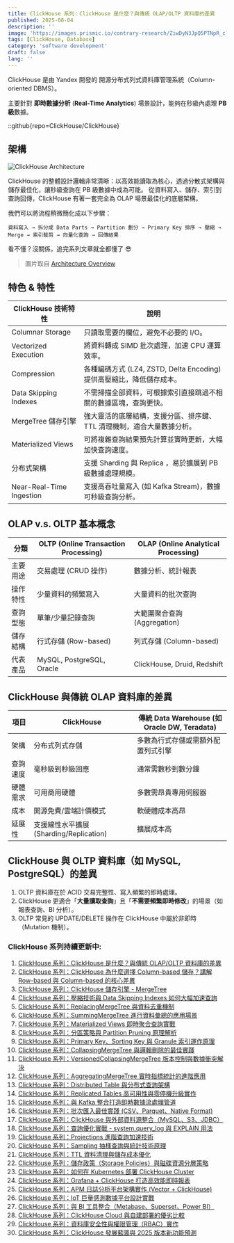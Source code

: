 ```yaml
---
title: ClickHouse 系列：ClickHouse 是什麼？與傳統 OLAP/OLTP 資料庫的差異
published: 2025-08-04
description: ''
image: 'https://images.prismic.io/contrary-research/ZiwDyN3JpQ5PTNpR_clickhousecover.png?auto=format,compress'
tags: [ClickHouse, Database]
category: 'software development'
draft: false 
lang: ''
---
```


ClickHouse 是由 Yandex 開發的 開源分布式列式資料庫管理系統（Column-oriented DBMS）。

主要針對 **即時數據分析** (**Real-Time Analytics**) 場景設計，能夠在秒級內處理 **PB 級**數據。

::github{repo=ClickHouse/ClickHouse}

## 架構

![ClickHouse Architecture](https://clickhouse.com/docs/assets/ideal-img/_vldb2024_2_Figure_0.ab9606a.1024.png)

ClickHouse 的整體設計邏輯非常清晰：以高效能讀取為核心，透過分散式架構與儲存最佳化，讓秒級查詢在 PB 級數據中成為可能。
從資料寫入、儲存、索引到查詢回傳，ClickHouse 有著一套完全為 OLAP 場景最佳化的底層架構。

我們可以將流程稍微簡化成以下步驟：

```
資料寫入 → 拆分成 Data Parts → Partition 劃分 → Primary Key 排序 → 壓縮 → Merge → 索引裁剪 → 向量化查詢 → 回傳結果
```

看不懂？沒關係，追完系列文章就全都懂了 😎

> 圖片取自 [Architecture Overview](https://clickhouse.com/docs/academic_overview)

## 特色 & 特性

| ClickHouse 技術特性| 說明 |
| ---------------- | ---------------- |
| Columnar Storage | 只讀取需要的欄位，避免不必要的 I/O。 |
| Vectorized Execution | 將資料轉成 SIMD 批次處理，加速 CPU 運算效率。|
| Compression| 各種編碼方式 (LZ4, ZSTD, Delta Encoding) 提供高壓縮比，降低儲存成本。 |
| Data Skipping Indexes | 不需掃描全部資料，可根據索引直接跳過不相關的數據區塊，查詢更快。|
| MergeTree 儲存引擎 | 強大靈活的底層結構，支援分區、排序鍵、TTL 清理機制，適合大量數據分析。|
| Materialized Views | 可將複雜查詢結果預先計算並實時更新，大幅加快查詢速度。|
| 分布式架構     | 支援 Sharding 與 Replica ，易於擴展到 PB 級數據處理規模。|
| Near-Real-Time Ingestion | 支援高吞吐量寫入 (如 Kafka Stream)，數據可秒級查詢分析。|


## OLAP v.s. OLTP 基本概念

| 分類   | OLTP (Online Transaction Processing) | OLAP (Online Analytical Processing) |
| ---- | ------------------------------------ | ----------------------------------- |
| 主要用途 | 交易處理 (CRUD 操作) | 數據分析、統計報表 |
| 操作特性 | 少量資料的頻繁寫入 | 大量資料的批次查詢 |
| 查詢型態 | 單筆/少量記錄查詢 | 大範圍聚合查詢 (Aggregation) |
| 儲存結構 | 行式存儲 (Row-based) | 列式存儲 (Column-based) |
| 代表產品 | MySQL, PostgreSQL, Oracle | ClickHouse, Druid, Redshift |

## ClickHouse 與傳統 OLAP 資料庫的差異

| 項目   | ClickHouse                      | 傳統 Data Warehouse (如 Oracle DW, Teradata) |
| ---- | ------------------------------- | ----------------------------------------- |
| 架構   | 分布式列式存儲| 多數為行式存儲或需額外配置列式引擎 |
| 查詢速度 | 毫秒級到秒級回應| 通常需數秒到數分鐘 |
| 硬體需求 | 可用商用硬體 | 多數需昂貴專用伺服器 |
| 成本   | 開源免費/雲端計價模式 | 軟硬體成本高昂 |
| 延展性  | 支援線性水平擴展 (Sharding/Replication) | 擴展成本高 |


## ClickHouse 與 OLTP 資料庫（如 MySQL, PostgreSQL）的差異

1. OLTP 資料庫在於 ACID 交易完整性、寫入頻繁的即時處理。
2. ClickHouse 更適合「**大量讀取查詢**」且「**不需要頻繁即時修改**」的場景（如報表查詢、BI 分析）。
3. OLTP 常見的 UPDATE/DELETE 操作在 ClickHouse 中屬於非即時（Mutation 機制）。

### ClickHouse 系列持續更新中:

1. [ClickHouse 系列：ClickHouse 是什麼？與傳統 OLAP/OLTP 資料庫的差異](https://blog.vicwen.app/posts/what-is-clickhouse/)
2. [ClickHouse 系列：ClickHouse 為什麼選擇 Column-based 儲存？講解 Row-based 與 Column-based 的核心差異](https://blog.vicwen.app/posts/clickhouse-column-row-based-storage/)
3. [ClickHouse 系列：ClickHouse 儲存引擎 - MergeTree](https://blog.vicwen.app/posts/clickhouse-mergetree-engine)
4. [ClickHouse 系列：壓縮技術與 Data Skipping Indexes 如何大幅加速查詢](https://blog.vicwen.app/posts/clickhouse-compression-skipping-index/)
5. [ClickHouse 系列：ReplacingMergeTree 與資料去重機制](https://blog.vicwen.app/posts/clickhouse-replacingmergetree-deduplication/)
6. [ClickHouse 系列：SummingMergeTree 進行資料彙總的應用場景](https://blog.vicwen.app/posts/clickhouse-summingmergetree-aggregation/)
7. [ClickHouse 系列：Materialized Views 即時聚合查詢實戰](https://blog.vicwen.app/posts/clickhouse-materialized-view/)
8. [ClickHouse 系列：分區策略與 Partition Pruning 原理解析](https://blog.vicwen.app/posts/clickhouse-partition-pruning/)
9. [ClickHouse 系列：Primary Key、Sorting Key 與 Granule 索引運作原理](https://blog.vicwen.app/posts/clickhouse-primary-sorting-key/)
10. [ClickHouse 系列：CollapsingMergeTree 與邏輯刪除的最佳實踐](https://blog.vicwen.app/posts/clickhouse-collapsingmergetree/)
11. [ClickHouse 系列：VersionedCollapsingMergeTree 版本控制與數據衝突解決](https://blog.vicwen.app/posts/clickhouse-versioned-collapsingmergetree/)
12. [ClickHouse 系列：AggregatingMergeTree 實時指標統計的進階應用](https://blog.vicwen.app/posts/clickhouse-aggregatingmergetree/)
13. [ClickHouse 系列：Distributed Table 與分布式查詢架構](https://blog.vicwen.app/posts/clickhouse-distributed-table/)
14. [ClickHouse 系列：Replicated Tables 高可用性與零停機升級實作](https://blog.vicwen.app/posts/clickhouse-replication-failover/)
15. [ClickHouse 系列：與 Kafka 整合打造即時數據流處理管道](https://blog.vicwen.app/posts/clickhouse-kafka-streaming/)
16. [ClickHouse 系列：批次匯入最佳實踐 (CSV、Parquet、Native Format)](https://blog.vicwen.app/posts/clickhouse-batch-import/)
17. [ClickHouse 系列：ClickHouse 與外部資料源整合（MySQL、S3、JDBC）](https://blog.vicwen.app/posts/clickhouse-external-data-integration/)
18. [ClickHouse 系列：查詢優化實戰 - system.query\_log 與 EXPLAIN 用法](https://blog.vicwen.app/posts/clickhouse-query-log-explain/)
19. [ClickHouse 系列：Projections 進階查詢加速技術](https://blog.vicwen.app/posts/clickhouse-projections-optimization/)
20. [ClickHouse 系列：Sampling 抽樣查詢與統計技術原理](https://blog.vicwen.app/posts/clickhouse-sampling-statistics/)
21. [ClickHouse 系列：TTL 資料清理與儲存成本優化](https://blog.vicwen.app/posts/clickhouse-ttl-storage-management/)
22. [ClickHouse 系列：儲存政策（Storage Policies）與磁碟資源分層策略](https://blog.vicwen.app/posts/clickhouse-storage-policies/)
23. [ClickHouse 系列：如何在 Kubernetes 部署 ClickHouse Cluster](https://blog.vicwen.app/posts/clickhouse-kubernetes-deployment/)
24. [ClickHouse 系列：Grafana + ClickHouse 打造高效能即時報表](https://blog.vicwen.app/posts/clickhouse-grafana-dashboard/)
25. [ClickHouse 系列：APM 日誌分析平台架構實作 (Vector + ClickHouse)](https://blog.vicwen.app/posts/clickhouse-apm-log-analytics/)
26. [ClickHouse 系列：IoT 巨量感測數據平台設計實戰](https://blog.vicwen.app/posts/clickhouse-iot-analytics/)
27. [ClickHouse 系列：與 BI 工具整合（Metabase、Superset、Power BI）](https://blog.vicwen.app/posts/clickhouse-bi-integration/)
28. [ClickHouse 系列：ClickHouse Cloud 與自建部署的優劣比較](https://blog.vicwen.app/posts/clickhouse-cloud-vs-self-host/)
29. [ClickHouse 系列：資料庫安全性與權限管理（RBAC）實作](https://blog.vicwen.app/posts/clickhouse-security-rbac/)
30. [ClickHouse 系列：ClickHouse 發展藍圖與 2025 版本新功能預測](https://blog.vicwen.app/posts/clickhouse-roadmap-2025/)
